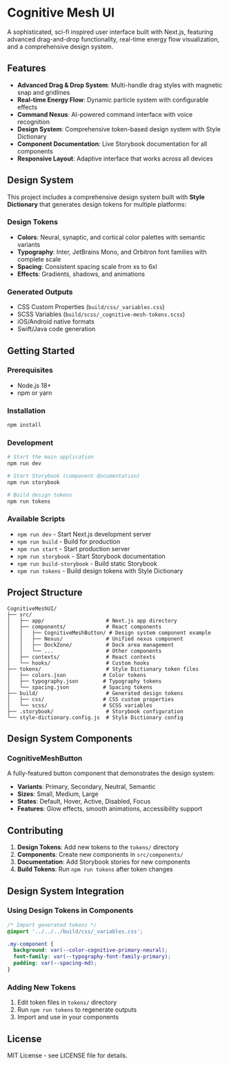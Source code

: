 # Cognitive Mesh UI

A sophisticated, sci-fi inspired user interface built with Next.js, featuring advanced drag-and-drop functionality, real-time energy flow visualization, and a comprehensive design system.

## Features

- **Advanced Drag & Drop System**: Multi-handle drag styles with magnetic snap and gridlines
- **Real-time Energy Flow**: Dynamic particle system with configurable effects
- **Command Nexus**: AI-powered command interface with voice recognition
- **Design System**: Comprehensive token-based design system with Style Dictionary
- **Component Documentation**: Live Storybook documentation for all components
- **Responsive Layout**: Adaptive interface that works across all devices

## Design System

This project includes a comprehensive design system built with **Style Dictionary** that generates design tokens for multiple platforms:

### Design Tokens
- **Colors**: Neural, synaptic, and cortical color palettes with semantic variants
- **Typography**: Inter, JetBrains Mono, and Orbitron font families with complete scale
- **Spacing**: Consistent spacing scale from xs to 6xl
- **Effects**: Gradients, shadows, and animations

### Generated Outputs
- CSS Custom Properties (`build/css/_variables.css`)
- SCSS Variables (`build/scss/_cognitive-mesh-tokens.scss`)
- iOS/Android native formats
- Swift/Java code generation

## Getting Started

### Prerequisites
- Node.js 18+ 
- npm or yarn

### Installation
```bash
npm install
```

### Development
```bash
# Start the main application
npm run dev

# Start Storybook (component documentation)
npm run storybook

# Build design tokens
npm run tokens
```

### Available Scripts
- `npm run dev` - Start Next.js development server
- `npm run build` - Build for production
- `npm run start` - Start production server
- `npm run storybook` - Start Storybook documentation
- `npm run build-storybook` - Build static Storybook
- `npm run tokens` - Build design tokens with Style Dictionary

## Project Structure

```
CognitiveMeshUI/
├── src/
│   ├── app/                    # Next.js app directory
│   ├── components/             # React components
│   │   ├── CognitiveMeshButton/ # Design system component example
│   │   ├── Nexus/              # Unified nexus component
│   │   ├── DockZone/           # Dock area management
│   │   └── ...                 # Other components
│   ├── contexts/               # React contexts
│   └── hooks/                  # Custom hooks
├── tokens/                     # Style Dictionary token files
│   ├── colors.json            # Color tokens
│   ├── typography.json        # Typography tokens
│   └── spacing.json           # Spacing tokens
├── build/                      # Generated design tokens
│   ├── css/                   # CSS custom properties
│   └── scss/                  # SCSS variables
├── .storybook/                 # Storybook configuration
└── style-dictionary.config.js  # Style Dictionary config
```

## Design System Components

### CognitiveMeshButton
A fully-featured button component that demonstrates the design system:

- **Variants**: Primary, Secondary, Neutral, Semantic
- **Sizes**: Small, Medium, Large
- **States**: Default, Hover, Active, Disabled, Focus
- **Features**: Glow effects, smooth animations, accessibility support

## Contributing

1. **Design Tokens**: Add new tokens to the `tokens/` directory
2. **Components**: Create new components in `src/components/`
3. **Documentation**: Add Storybook stories for new components
4. **Build Tokens**: Run `npm run tokens` after token changes

## Design System Integration

### Using Design Tokens in Components
```css
/* Import generated tokens */
@import '../../../build/css/_variables.css';

.my-component {
  background: var(--color-cognitive-primary-neural);
  font-family: var(--typography-font-family-primary);
  padding: var(--spacing-md);
}
```

### Adding New Tokens
1. Edit token files in `tokens/` directory
2. Run `npm run tokens` to regenerate outputs
3. Import and use in your components

## License

MIT License - see LICENSE file for details.
